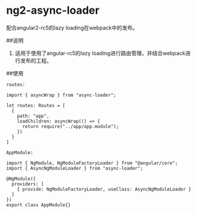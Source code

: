 # ng2-async-loader

配合angular2-rc5的lazy loading在webpack中的发布。

##说明

1. 适用于使用了angular-rc5的lazy loading进行路由管理，并结合webpack进行发布的工程。


##使用

```
routes:

import { asyncWrap } from "async-loader";

let routes: Routes = [
  {
    path: "app",
    loadChildren: asyncWrap(() => {
      return require("../app/app.module");
    })
  }
]

```

```
AppModule:

import { NgModule, NgModuleFactoryLoader } from "@angular/core";
import { AsyncNgModuleLoader } from "async-loader";

@NgModule({
  providers: [
    { provide: NgModuleFactoryLoader, useClass: AsyncNgModuleLoader }
  ]
})
export class AppModule{}
```